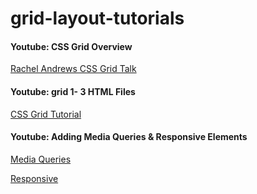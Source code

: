 # grid-layout-tutorials

#### Youtube: CSS Grid Overview
[Rachel Andrews CSS Grid Talk](https://www.youtube.com/watch?v=N5Lt1SLqBmQ)

#### Youtube: grid 1- 3 HTML Files
[CSS Grid Tutorial](https://www.google.com)

#### Youtube: Adding Media Queries & Responsive Elements
[Media Queries](https://www.youtube.com/watch?v=5xzaGSYd7jM&index=7&list=PLm0Y_ENRB6G4XnmuMbDwi42q8QRlYQ-Ao)

[Responsive](https://www.youtube.com/watch?v=0gBnRll5XgA&list=PLm0Y_ENRB6G4XnmuMbDwi42q8QRlYQ-Ao&index=9)
